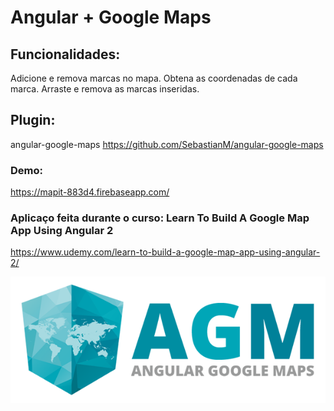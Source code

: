 # Angular + Google Maps

## Funcionalidades:
Adicione e remova marcas no mapa.
Obtena as coordenadas de cada marca.
Arraste e remova as marcas inseridas.

## Plugin:
angular-google-maps
https://github.com/SebastianM/angular-google-maps

### Demo:
https://mapit-883d4.firebaseapp.com/

### Aplicaço feita durante o curso: Learn To Build A Google Map App Using Angular 2
https://www.udemy.com/learn-to-build-a-google-map-app-using-angular-2/

[![AGM - Angular Google Maps](https://github.com/SebastianM/angular-google-maps/raw/master/assets/images/angular-google-maps-logo.png)](https://angular-maps.com/)
